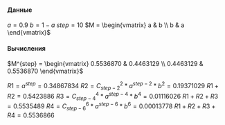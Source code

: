 #### Данные

$a = 0.9$
$b = 1 - a$
$step = 10$
$M = \begin{vmatrix} a & b \\ b & a \end{vmatrix}$

#### Вычисления
$M^{step} = \begin{vmatrix} 0.5536870 & 0.4463129 \\ 0.4463129 & 0.5536870 \end{vmatrix}$

$R1 = a^{step} = 0.34867834$
$R2 = C^2_{step-2} * a^{step-2} * b^{2} = 0.19371029$
$R1 + R2 = 0.5423886$
$R3 = C^4_{step-4} * a^{step-4} * b^{4} = 0.01116026$
$R1 + R2 + R3 = 0.5535489$
$R4 = C^6_{step-6} * a^{step-6} * b^{6} = 0.00013778$
$R1 + R2 + R3 + R4 = 0.5536866$




